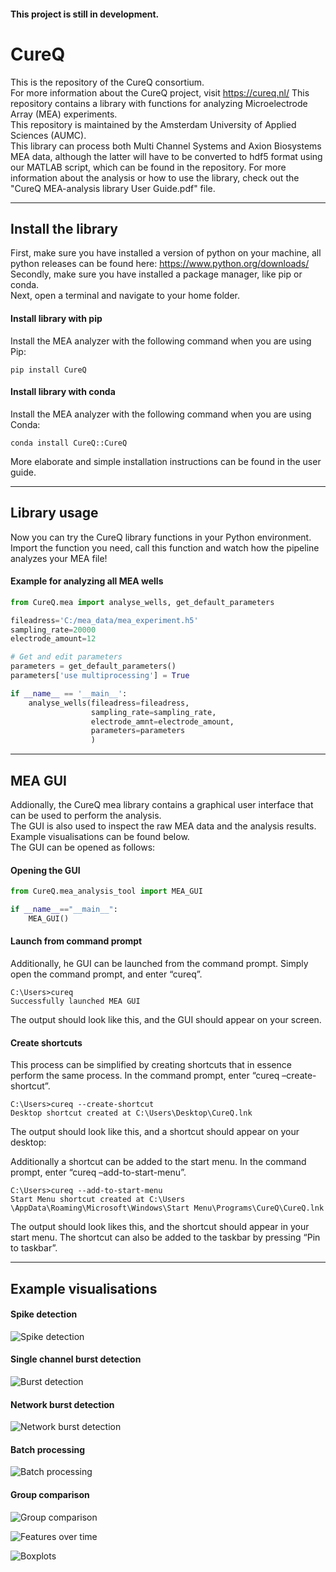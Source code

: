 #### This project is still in development.

# CureQ

This is the repository of the CureQ consortium.<br>
For more information about the CureQ project, visit https://cureq.nl/
This repository contains a library with functions for analyzing Microelectrode Array (MEA) experiments.<br>
This repository is maintained by the Amsterdam University of Applied Sciences (AUMC).<br>
This library can process both Multi Channel Systems and Axion Biosystems MEA data, although the latter will have to be converted to hdf5 format using our MATLAB script, which can be found in the repository.
For more information about the analysis or how to use the library, check out the "CureQ MEA-analysis library User Guide.pdf" file.<br>

___

## Install the library

First, make sure you have installed a version of python on your machine, all python releases can be found here: https://www.python.org/downloads/ <br>
Secondly, make sure you have installed a package manager, like pip or conda. <br>
Next, open a terminal and navigate to your home folder.

#### Install library with pip
Install the MEA analyzer with the following command when you are using Pip:
```shell
pip install CureQ 
```

#### Install library with conda
Install the MEA analyzer with the following command when you are using Conda:
```shell
conda install CureQ::CureQ
```

More elaborate and simple installation instructions can be found in the user guide.

---

## Library usage
Now you can try the CureQ library functions in your Python environment. <br>
Import the function you need, call this function and watch how the pipeline analyzes your MEA file!

#### Example for analyzing all MEA wells
```python
from CureQ.mea import analyse_wells, get_default_parameters

fileadress='C:/mea_data/mea_experiment.h5'
sampling_rate=20000
electrode_amount=12

# Get and edit parameters
parameters = get_default_parameters()
parameters['use multiprocessing'] = True

if __name__ == '__main__':
    analyse_wells(fileadress=fileadress,
                  sampling_rate=sampling_rate,
                  electrode_amnt=electrode_amount,
                  parameters=parameters
                  )
```

---

## MEA GUI
Addionally, the CureQ mea library contains a graphical user interface that can be used to perform the analysis. <br>
The GUI is also used to inspect the raw MEA data and the analysis results. Example visualisations can be found below. <br>
The GUI can be opened as follows:

#### Opening the GUI
```python
from CureQ.mea_analysis_tool import MEA_GUI

if __name__=="__main__":
    MEA_GUI()
```

#### Launch from command prompt
Additionally, he GUI can be launched from the command prompt. Simply open the command prompt, and enter “cureq”.
```shell
C:\Users>cureq
Successfully launched MEA GUI
```
The output should look like this, and the GUI should appear on your screen.

#### Create shortcuts
This process can be simplified by creating shortcuts that in essence perform the same process. In the command prompt, enter “cureq –create-shortcut”.

```shell
C:\Users>cureq --create-shortcut
Desktop shortcut created at C:\Users\Desktop\CureQ.lnk
```
The output should look like this, and a shortcut should appear on your desktop:

Additionally a shortcut can be added to the start menu. In the command prompt, enter “cureq –add-to-start-menu”.
```shell
C:\Users>cureq --add-to-start-menu
Start Menu shortcut created at C:\Users \AppData\Roaming\Microsoft\Windows\Start Menu\Programs\CureQ\CureQ.lnk
```

The output should look likes this, and the shortcut should appear in your start menu.
The shortcut can also be added to the taskbar by pressing “Pin to taskbar”.

---

## Example visualisations

#### Spike detection
![Spike detection](https://github.com/CureQ/CureQ/blob/main/Example_visualisations/spike_detection.png)

#### Single channel burst detection
![Burst detection](https://github.com/CureQ/CureQ/blob/main/Example_visualisations/burst_detection.PNG)

#### Network burst detection
![Network burst detection](https://github.com/CureQ/CureQ/blob/main/Example_visualisations/network_burst_detection.PNG)

#### Batch processing
![Batch processing](https://github.com/CureQ/CureQ/blob/main/Example_visualisations/batch_processing.png)

#### Group comparison
![Group comparison](https://github.com/CureQ/CureQ/blob/main/Example_visualisations/group_comparison.png)

![Features over time](https://github.com/CureQ/CureQ/blob/main/Example_visualisations/features_over_time.png)

![Boxplots](https://github.com/CureQ/CureQ/blob/main/Example_visualisations/boxplot.png)

<!--
**CureQ/CureQ** is a ✨ _special_ ✨ repository because its `README.md` (this file) appears on your GitHub profile.
-->

